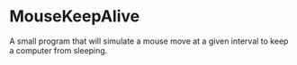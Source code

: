 # MouseKeepAlive
A small program that will simulate a mouse move at a given interval to keep a computer from sleeping.
